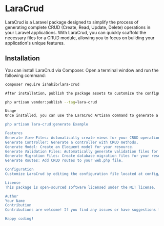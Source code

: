 # LaraCrud

LaraCrud is a Laravel package designed to simplify the process of generating complete CRUD (Create, Read, Update, Delete) operations in your Laravel applications. With LaraCrud, you can quickly scaffold the necessary files for a CRUD module, allowing you to focus on building your application's unique features.

## Installation

You can install LaraCrud via Composer. Open a terminal window and run the following command:

```bash
composer require ishakib/lara-crud

After installation, publish the package assets to customize the configuration:

php artisan vendor:publish --tag=lara-crud

Usage
Once installed, you can use the LaraCrud Artisan command to generate a complete CRUD module. Here's a simple example:

php artisan lara-crud:generate Example

Features
Generate View Files: Automatically create views for your CRUD operations.
Generate Controller: Generate a controller with CRUD methods.
Generate Model: Create an Eloquent model for your resource.
Generate Validation Files: Automatically generate validation files for form requests.
Generate Migration Files: Create database migration files for your resource.
Generate Routes: Add CRUD routes to your web.php file.

Configuration
Customize LaraCrud by editing the configuration file located at config/lara-crud.php. Adjust the settings according to your project requirements.

License
This package is open-sourced software licensed under the MIT license.

Author
Your Name
Contribution
Contributions are welcome! If you find any issues or have suggestions for improvement, feel free to open an issue or create a pull request.

Happy coding!

